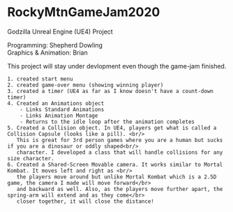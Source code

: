 # RockyMtnGameJam2020
Godzilla Unreal Engine (UE4) Project

Programming: Shepherd Dowling<br/>
Graphics & Animation: Brian<br/>

This project will stay under devlopment even though the game-jam finished.<br/>


    1. created start menu
    2. created game-over menu (showing winning player)
    3. created a timer (UE4 as far as I know doesn't have a count-down timer)
    4. Created an Animations object
        - Links Standard Animations
        - Links Animation Montage
        - Returns to the idle loop after the animation completes
    5. Created a Collision object. In UE4, players get what is called a Collision Capsule (looks like a pill). <br/>
       This is great for 3rd person games where you are a human but sucks if you are a dinosaur or oddly shaped<br/>
       character. I developed a class that will handle collisions for any size character.
    6. Created a Shared-Screen Movable camera. It works similar to Mortal Kombat. It moves left and right as <br/>
       the players move around but unlike Mortal Kombat which is a 2.5D game, the camera I made will move forward</br>
       and backward as well. Also, as the players move further apart, the spring-arm will extend and as they come</br>
       closer together, it will close the distance!